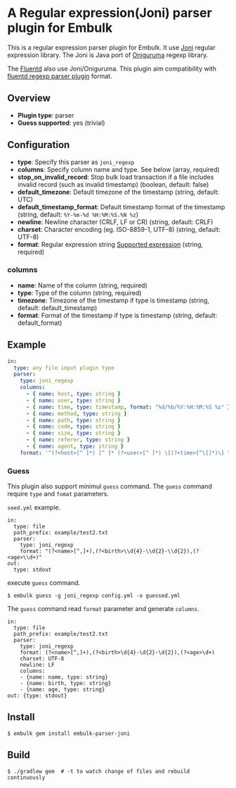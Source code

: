 # A Regular expression(Joni) parser plugin for Embulk

This is a regular expression parser plugin for Embulk.
It use [Joni](https://github.com/jruby/joni) regular expression library.
The Joni is Java port of [Oniguruma](https://github.com/kkos/oniguruma) regexp library.

The [Fluentd](https://www.fluentd.org) also use Joni/Oniguruma.
This plugin aim compatibility with [fluentd regexp parser plugin](http://docs.fluentd.org/v0.12/articles/parser-plugin-overview) format.

## Overview

* **Plugin type**: parser
* **Guess supported**: yes (trivial)

## Configuration

* **type**: Specify this parser as `joni_regexp`
* **columns**: Specify column name and type. See below (array, required)
* **stop_on_invalid_record**: Stop bulk load transaction if a file includes invalid record (such as invalid timestamp) (boolean, default: false)
* **default_timezone**: Default timezone of the timestamp (string, default: UTC)
* **default_timestamp_format**: Default timestamp format of the timestamp (string, default: `%Y-%m-%d %H:%M:%S.%N %z`)
* **newline**: Newline character (CRLF, LF or CR) (string, default: CRLF)
* **charset**: Character encoding (eg. ISO-8859-1, UTF-8) (string, default: UTF-8)
* **format**: Regular expression string [Supported expression](https://github.com/kkos/oniguruma/blob/master/doc/RE) (string, required)

### columns

* **name**: Name of the column (string, required)
* **type**: Type of the column (string, required)
* **timezone**: Timezone of the timestamp if type is timestamp (string, default: default_timestamp)
* **format**: Format of the timestamp if type is timestamp (string, default: default_format)

## Example

```yaml
in:
  type: any file input plugin type
  parser:
    type: joni_regexp
    columns:
      - { name: host, type: string }
      - { name: user, type: string }
      - { name: time, type: timestamp, format: "%d/%b/%Y:%H:%M:%S %z" }
      - { name: method, type: string }
      - { name: path, type: string }
      - { name: code, type: string }
      - { name: size, type: string }
      - { name: referer, type: string }
      - { name: agent, type: string }
    format: '^(?<host>[^ ]*) [^ ]* (?<user>[^ ]*) \[(?<time>[^\]]*)\] "(?<method>\S+)(?: +(?<path>[^ ]*) +\S*)?" (?<code>[^ ]*) (?<size>[^ ]*)(?: "(?<referer>[^\"]*)" "(?<agent>[^\"]*)")?$'
```

### Guess

This plugin also support minimul `guess` command.
The `guess` command require `type` and `fomat` parameters.

`seed.yml` example.

```
in:
  type: file
  path_prefix: example/test2.txt
  parser:
    type: joni_regexp
    format: "(?<name>[^,]+),(?<birth>\\d{4}-\\d{2}-\\d{2}),(?<age>\\d+)"
out:
  type: stdout
```

execute `guess` command.

```
$ embulk guess -g joni_regexp config.yml -o guessed.yml
```

The `guess` command read `format` parameter and generate `columns`.

```
in:
  type: file
  path_prefix: example/test2.txt
  parser:
    type: joni_regexp
    format: (?<name>[^,]+),(?<birth>\d{4}-\d{2}-\d{2}),(?<age>\d+)
    charset: UTF-8
    newline: LF
    columns:
    - {name: name, type: string}
    - {name: birth, type: string}
    - {name: age, type: string}
out: {type: stdout}
```



## Install

```
$ embulk gem install embulk-parser-joni
```

## Build

```
$ ./gradlew gem  # -t to watch change of files and rebuild continuously
```
